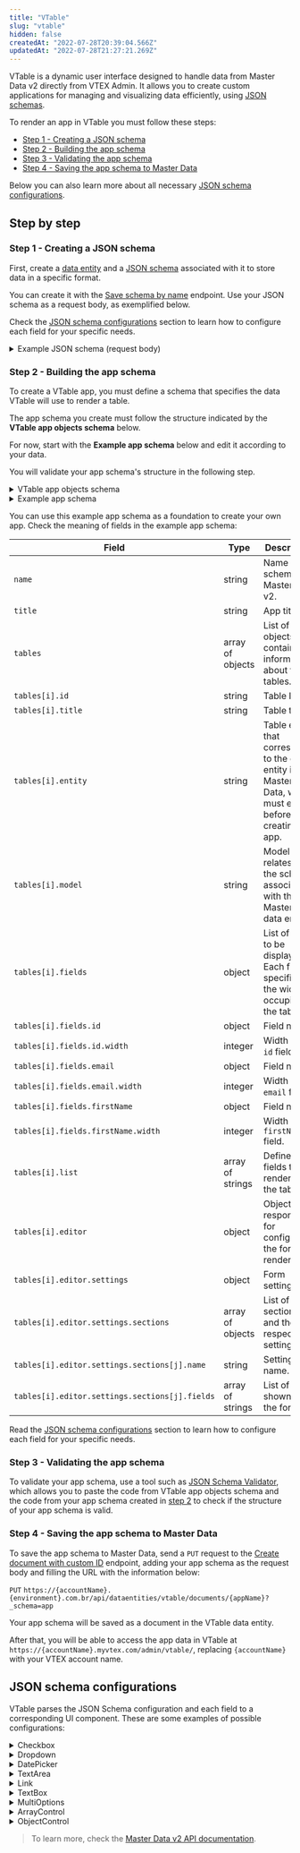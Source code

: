 ```yaml
---
title: "VTable"
slug: "vtable"
hidden: false
createdAt: "2022-07-28T20:39:04.566Z"
updatedAt: "2022-07-28T21:27:21.269Z"
---
```


 VTable is a dynamic user interface designed to handle data from Master Data v2 directly from VTEX Admin. It allows you to create custom applications for managing and visualizing data efficiently, using [JSON schemas](https://developers.vtex.com/vtex-rest-api/docs/starting-to-work-on-master-data-with-json-schema).

To render an app in VTable you must follow these steps:

- [Step 1 - Creating a JSON schema](#step-1---creating-a-json-schema)
- [Step 2 - Building the app schema](#step-2---building-the-app-schema)
- [Step 3 - Validating the app schema](#step-3---validating-the-app-schema)
- [Step 4 - Saving the app schema to Master Data](#step-4---saving-the-app-schema-to-master-data)

Below you can also learn more about all necessary [JSON schema configurations](#json-schema-configurations).

## Step by step

### Step 1 - Creating a JSON schema

First, create a [data entity](https://developers.vtex.com/docs/guides/master-data-components#data-entity) and a [JSON schema](https://developers.vtex.com/vtex-rest-api/docs/starting-to-work-on-master-data-with-json-schema) associated with it to store data in a specific format.

You can create it with the [Save schema by name](https://developers.vtex.com/docs/api-reference/master-data-api-v2#put-/api/dataentities/-dataEntityName-/schemas/-schemaName-) endpoint. Use your JSON schema as a request body, as exemplified below.

Check the [JSON schema configurations](#json-schema-configurations) section to learn how to configure each field for your specific needs.

<details>
<summary>Example JSON schema (request body)</summary>

```json
[
    {
        "name": "v1",
        "schema": {
            "properties": {
                "email": {
                    "type": "string"
                },
                "firstName": {
                    "type": "string"
                },
                "lastName": {
                    "type": "string"
                }
            },
            "v-indexed": [
                "email",
                "firstName",
                "lastName"
            ],
            "v-default-fields": [
                "id",
                "email",
                "firstName",
                "lastName"
            ],
            "v-cache": false,
            "required": [
                "email",
                "firstName",
                "lastName"
            ]
        }
    }
]
```

</details>

### Step 2 - Building the app schema

To create a VTable app, you must define a schema that specifies the data VTable will use to render a table.

The app schema you create must follow the structure indicated by the **VTable app objects schema** below.

For now, start with the **Example app schema** below and edit it according to your data.

You will validate your app schema's structure in the following step.

<details>
<summary>VTable app objects schema</summary>

```json
{
   "properties": {
      "name": {
         "type": "string",
         "minLength": 1,
         "maxLenght": 50
      },
      "title": {
         "type": "string",
         "minLength": 1,
         "maxLenght": 50
      },
      "tables": {
         "type": "array",
         "minItems": 1,
         "items": {
            "type": "object",
            "properties": {
               "id": {
                  "type": "string",
                  "minLength": 1
               },
               "title": {
                  "type": "string",
                  "minLength": 1
               },
               "entity": {
                  "type": "string",
                  "minLength": 1
               },
               "model": {
                  "type": "string",
                  "minLength": 1
               },
               "list": {
                  "type": "array",
                  "minItems": 1,
                  "uniqueItems": true,
                  "items": {
                     "type": "string",
                     "minLength": 1
                  }
               },
               "editor": {
                  "type": "object",
                  "properties": {
                     "settings": {
                        "type": "object",
                        "properties": {
                           "sections": {
                              "type": "array",
                              "minItems": 1,
                              "items": {
                                 "type": "object",
                                 "properties": {
                                    "name": {
                                       "type": "string",
                                       "minLength": 1
                                    },
                                    "fields": {
                                       "type": "array",
                                       "minItems": 1,
                                       "uniqueItems": true,
                                       "items": {
                                          "type": "string",
                                          "minLength": 1
                                       }
                                    }
                                 },
                                 "required": [
                                    "name",
                                    "fields"
                                 ]
                              }
                           }
                        },
                        "required": [
                           "sections"
                        ]
                     }
                  },
                  "required": [
                     "settings"
                  ]
               },
               "fields": {
                  "type": "object",
                  "properties": {
                     "id": {
                        "type": "object",
                        "properties": {
                           "width": {
                              "type": "integer"
                           }
                        },
                        "required": [
                           "width"
                        ]
                     }
                  },
                  "required": [
                     "id"
                  ],
                  "additionalProperties": {
                     "type": "object",
                     "properties": {
                        "width": {
                           "type": "integer"
                        }
                     },
                     "required": [
                        "width"
                     ]
                  }
               }
            },
            "required": [
               "fields",
               "entity",
               "model",
               "id",
               "title",
               "list",
               "editor"
            ]
         }
      }
   },
   "required": [
      "name",
      "title",
      "tables"
   ]
}
```

</details>

<details>
<summary>Example app schema</summary>

```json
{
   "name":"users",
   "title":"Users Admin",
   "tables":[
      {
         "id":"main",
         "title":"Users",
         "entity":"users",
         "model":"user-v1",
         "fields":{
            "id":{
               "width":200
            },
            "email":{
               "width":200
            },
            "firstName":{
               "width":300
            }
         },
         "list":[
            "email",
            "firstName",
            "lastName"
         ],
         "editor":{
            "settings":{
               "sections":[
                  {
                     "name":"Personal Data",
                     "fields":[
                        "firstName",
                        "email",
                        "lastName"
                     ]
                  }
               ]
            }
         }
      }
   ]
}
```

</details>

You can use this example app schema as a foundation to create your own app. Check the meaning of fields in the example app schema:

| Field | Type | Description |
|---|---|---|
| `name` | string | Name of the schema in Master Data v2. |
| `title` | string | App title. |
| `tables` | array of objects | List of objects containing information about the tables. |
| `tables[i].id` | string | Table ID. |
| `tables[i].title` | string | Table title. |
| `tables[i].entity` | string | Table entity that corresponds to the data entity in Master Data, which must exist before creating the app. |
| `tables[i].model` | string |  Model that relates to the schema associated with the Master Data data entity. |
| `tables[i].fields` | object | List of fields to be displayed. Each field specifies the width it occupies in the table. |
| `tables[i].fields.id` | object | Field name. |
| `tables[i].fields.id.width` | integer | Width of the `id` field. |
| `tables[i].fields.email` | object | Field name. |
| `tables[i].fields.email.width` | integer | Width of the `email` field. |
|`tables[i].fields.firstName` | object | Field name. |
| `tables[i].fields.firstName.width` | integer | Width of the `firstName` field. |
| `tables[i].list` | array of strings | Defines the fields to be rendered in the table. |
| `tables[i].editor` | object | Object responsible for configuring the form's rendering. |
| `tables[i].editor.settings` | object | Form settings. |
| `tables[i].editor.settings.sections` | array of objects | List of form sections and their respective settings. |
| `tables[i].editor.settings.sections[j].name` | string | Setting name. |
| `tables[i].editor.settings.sections[j].fields` | array of strings | List of fields shown in the form. |

Read the [JSON schema configurations](#json-schema-configurations) section to learn how to configure each field for your specific needs.

### Step 3 - Validating the app schema

To validate your app schema, use a tool such as [JSON Schema Validator](https://www.jsonschemavalidator.net/), which allows you to paste the code from VTable app objects schema and the code from your app schema created in [step 2](#step-2---building-the-app-schema) to check if the structure of your app schema is valid.

### Step 4 - Saving the app schema to Master Data

To save the app schema to Master Data, send a `PUT` request to the [Create document with custom ID](https://developers.vtex.com/docs/api-reference/master-data-api-v2#put-/api/dataentities/-dataEntityName-/documents/-id-) endpoint, adding your app schema as the request body and filling the URL with the information below:

`PUT` `https://{accountName}.{environment}.com.br/api/dataentities/vtable/documents/{appName}?_schema=app`

Your app schema will be saved as a document in the VTable data entity.

After that, you will be able to access the app data in VTable at `https://{accountName}.myvtex.com/admin/vtable/`, replacing `{accountName}` with your VTEX account name.

## JSON schema configurations

VTable parses the JSON Schema configuration and each field to a corresponding UI component. These are some examples of possible configurations:

<details>
<summary>Checkbox</summary>

Set the value of the `type` field as `boolean` to render a checkbox.

```json
"approved": {
  "type": "boolean",
  "title": "Approved"
}
```

</details>

<details>
<summary>Dropdown</summary>

Add the **enum** property to render dropdown options.

```json
"gender": {
  "type": "string",
  "enum": [
    "Male",
    "Female"
  ]
}
```

</details>

<details>
<summary>DatePicker</summary>

Add the `format` property with the value `date-time` to render a date picker.

```json
"birthdate":{
   "type":"string",
   "format":"date-time"
}
```

</details>

<details>
<summary>TextArea</summary>

Add the type `string` and the property `multiline` set to `true` in the app configuration to render a `TextArea` field.

**JSON Schema configuration:**

```json
"lastName":{
   "type":"string",
   "title":"LastName",
   "maxLenght":250
}
```

**App configuration:**

```json
"lastName":{
   "width":300,
   "multiLine":true
}
```

</details>

<details>
<summary>Link</summary>

The `LinkControl` represents the reference of one data entity to another data entity. To render the `LinkControl` set the properties `link` and `linked_field` where the value of `link` is the link to the referenced schema and the value of `linked_field` is the field that will be referenced.

The `LinkControl` lets you navigate between the related tables. For that, you need to set the properties `relatedApp` and `relatedTable` in the app configuration.

**JSON Schema configuration:**

```json
"user":{
   "type":"string",
   "link":"http://api.vtex.com/{accountName}/dataentities/users/schemas/user-v1",
   "linked_field":"email"
}
```

**App configuration:**

```json
"user":{
   "width":300,
   "relatedApp":"users",
   "relatedTable":"main"
}
```

</details>

<details>
<summary>TextBox</summary>

Add a `string`, `number`, or `integer` to render a `TextBox`. All properties of the JSON Schema that are used to validate the field (e.g., `pattern`, `minLength`, `maxLength`) will be used by VTable to validate the value of the field.

You can add a mask to the field in the app configuration to require a specific value format.

**JSON Schema configuration:**

```json
"phone":{
   "type":"string",
   "maxLength":100,
   "title":"Phone",
   "pattern":"[0-9]{10,11}"
}
```

**App configuration:**

```json
"phone":{
   "width":200,
   "mask":"(99) 99999-9999"
}
```

</details>

<details>
<summary>MultiOptions</summary>

Set the field type to `array` and define that each item must be a `string` to render a `MultiOptions` control. Each item must contain the `enum` property, which is an array with the possible strings for that field.

```json
"nationality":{
   "type":"array",
   "items":{
      "type":"string",
      "enum":[
         "Brasil",
         "Argentina",
         "Colombia",
         "Uruguai",
         "Chile",
         "Paraguai"
      ]
   }
},
```

</details>

<details>
<summary>ArrayControl</summary>

If the field type is `array` and the field schema does not match a special case, VTable will use `ArrayControl`.

```json
"list":{
   "type":"array",
   "title":"List",
   "items":{
      "type":"object",
      "properties":{
         "productId":{
            "type":"string",
            "title":"ProductId"
         },
         "quantity":{
            "type":"integer",
            "title":"Qty"
         },
         "name":{
            "type":"string",
            "title":"Name"
         }
      }
   }
}
```

</details>

<details>
<summary>ObjectControl</summary>

Set the field type to `object` to render an `ObjectControl` field. The `ObjectControl` field is recursive, so it can hold another object as a property.

```json
"complex":{
   "type":"object",
   "title":"Complex",
   "properties":{
      "name":{
         "type":"string",
         "title":"Name"
      },
      "age":{
         "type":"number",
         "title":"Age",
         "minimum":0,
         "maximum":100
      },
      "birthdate":{
         "type":"string",
         "title":"BirthDate",
         "format":"date-time"
      },
      "innerObject":{
         "type":"object",
         "properties":{
            "innerName":{
               "type":"string",
               "title":"InnerName"
            },
            "innerAge":{
               "type":"number",
               "title":"Idade 3",
               "minimum":0,
               "maximum":100
            }
         }
      }
   }
}
```

</details>

> To learn more, check the [Master Data v2 API documentation](https://developers.vtex.com/docs/api-reference/master-data-api-v2#overview).
